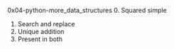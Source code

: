 0x04-python-more_data_structures
0. Squared simple
1. Search and replace
2. Unique addition
3. Present in both
